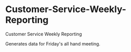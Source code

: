 # Customer-Service-Weekly-Reporting
Customer Service Weekly Reporting

Generates data for Friday's all hand meeting.

